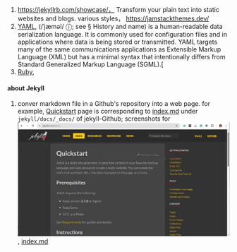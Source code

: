 

1. https://jekyllrb.com/showcase/， Transform your plain text into static websites and blogs.
various styles， https://jamstackthemes.dev/
2. [YAML](https://en.wikipedia.org/wiki/YAML),  (/ˈjæməl/ ⓘ; see § History and name) is a human-readable data serialization language. It is commonly used for configuration files and in applications where data is being stored or transmitted. YAML targets many of the same communications applications as Extensible Markup Language (XML) but has a minimal syntax that intentionally differs from Standard Generalized Markup Language (SGML).[
3. [Ruby](https://rubyonrails.org/), 


#### about Jekyll
1. conver markdown file in a Github's repository into a web page. for example, [Quickstart](https://jekyllrb.com/docs/) page is corresponding to [index.md](https://github.com/jekyll/jekyll/blob/master/docs/_docs/index.md) under `jekyll/docs/_docs/` of jekyll-Github;  screenshots for ![Quickstart](250320143318.jpg), [index.md](250320143456.jpg)

